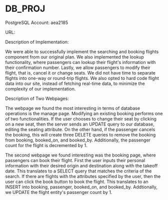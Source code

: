 # DB_PROJ

PostgreSQL Account: aea2185

URL:

Description of Implementation:

We were able to successfully implement the searching and booking flights component from our original plan. We also implemented the lookup functionality, where passengers can lookup their flight's information with their confirmation number. Lastly, we allow passengers to modify their flight, that is, cancel it or change seats. We did not have time to separate flights into one-way or round-trip flights. We also opted to hard code flight data into our site, instead of fetching real-time data, to minimize the complexity of our implementation.


Description of Two Webpages:

The webpage we found the most interesting in terms of database operations is the manage page. Modifying an existing booking performs one of two functionalities. If the user chooses to change their seat by clicking on a new seat, then the server sends an UPDATE query to our database, editing the seating attribute. On the other hand, if the passenger cancels the booking, this will create three DELETE queries to remove the booking from booking, booked_on, and booked_by. Additionally, the passenger count for the flight is decremented by 1.

The second webpage we found interesting was the booking page, where passengers can book their flight. First the user inputs their personal information with their desired origin and destination along with the takeoff date. This translates to a SELECT query that matches the criteria of the search. If there are flights with the attributes specified by the user, then the user can click the book button to book the flight. This translates to an INSERT into booking, passenger, booked_on, and booked_by. Addtionally, we UPDATE the flight entity's passenger count by 1.

